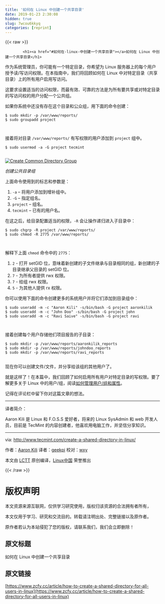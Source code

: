 ```yaml
---
title: '如何在 Linux 中创建一个共享目录' 
date: 2019-01-23 2:30:08
hidden: true
slug: 7wcou6kkyq
categories: [reprint]
---
```


{{< raw >}}

            <h1><a href="#如何在-linux-中创建一个共享目录"></a>如何在 Linux 中创建一个共享目录</h1>
<p>作为系统管理员，你可能有一个特定目录，你希望为 Linux 服务器上的每个用户授予读/写访问权限。在本指南中，我们将回顾如何在 Linux 中对特定目录（共享目录）上的所有用户启用写访问。</p>
<p>这要求设置适当的访问权限，而最有效、可靠的方法是为所有要共享或对特定目录的写访问权的用户分配一个公共组。</p>
<p>如果你系统中还没有存在这个目录和公众组，用下面的命令创建：</p>
<pre><code class="hljs shell"><span class="hljs-meta">$</span><span class="bash"> sudo mkdir -p /var/www/reports/</span>
<span class="hljs-meta">$</span><span class="bash"> sudo groupadd project </span>

</code></pre><p>接着将对目录 <code>/var/www/reports/</code> 有写权限的用户添加到 <code>project</code> 组中。</p>
<pre><code class="hljs shell"><span class="hljs-meta">$</span><span class="bash"> sudo usermod -a -G project tecmint </span>

</code></pre><p><a href="http://www.tecmint.com/wp-content/uploads/2017/01/Create-Common-Directory-Group.png"><img src="https://p5.ssl.qhimg.com/t018260a85214e7eafc.png" alt="Create Common Directory Group"></a></p>
<p><em>创建公共目录组</em></p>
<p>上面命令使用到的标志和参数是：</p>
<ol>
<li><code>-a</code> – 将用户添加到增补组中。</li>
<li><code>-G</code> – 指定组名。</li>
<li><code>project</code> – 组名。</li>
<li><code>tecmint</code> – 已有的用户名。</li>
</ol>
<p>在这之后，给目录配置适当的权限，<code>-R</code> 会让操作递归进入子目录中： </p>
<pre><code class="hljs gradle">$ sudo chgrp -R <span class="hljs-keyword">project</span> <span class="hljs-regexp">/var/</span>www<span class="hljs-regexp">/reports/</span>
$ sudo chmod -R <span class="hljs-number">2775</span> <span class="hljs-regexp">/var/</span>www<span class="hljs-regexp">/reports/</span>

</code></pre><p>解释下上面 <code>chmod</code> 命令中的 <code>2775</code>：</p>
<ol>
<li><code>2</code> - 打开 setGID 位，意味着新创建的子文件继承与目录相同的组，新创建的子目录继承父目录的 setGID 位。</li>
<li><code>7</code> - 为所有者提供 rwx 权限。</li>
<li><code>7</code> - 给组 rwx 权限。</li>
<li><code>5</code> - 为其他人提供 rx 权限。</li>
</ol>
<p>你可以使用下面的命令创建更多的系统用户并将它们添加到目录组中：</p>
<pre><code class="hljs perl">$ sudo useradd -<span class="hljs-keyword">m</span> -c <span class="hljs-string">"Aaron Kili"</span> -<span class="hljs-regexp">s/bin/bash -G project aaronkilik
$ sudo useradd -m -c "John Doo" -s/bin</span><span class="hljs-regexp">/bash -G project john
$ sudo useradd -m -c "Ravi Saive" -s/bin</span><span class="hljs-regexp">/bash -G project ravi

</span></code></pre><p>接着创建每个用户存储他们项目报告的子目录：</p>
<pre><code class="hljs awk">$ sudo mkdir -p <span class="hljs-regexp">/var/</span>www<span class="hljs-regexp">/reports/</span>aaronkilik_reports
$ sudo mkdir -p <span class="hljs-regexp">/var/</span>www<span class="hljs-regexp">/reports/</span>johndoo_reports
$ sudo mkdir -p <span class="hljs-regexp">/var/</span>www<span class="hljs-regexp">/reports/</span>ravi_reports

</code></pre><p>现在你可以创建文件/文件，并分享给该组的其他用户了。</p>
<p>就是这样了！在本篇中，我们回顾了如何启用所有用户对特定目录的写权限。要了解更多关于 Linux 中的用户/组，阅读<a href="http://www.tecmint.com/manage-users-and-groups-in-linux/">如何管理用户/组和属性</a>。</p>
<p>记得在评论栏中留下你对这篇文章的想法。</p>
<hr>
<p>译者简介：</p>
<p>Aaron Kili 是 Linux 和 F.O.S.S 爱好者，将来的 Linux SysAdmin 和 web 开发人员，目前是 TecMint 的内容创建者，他喜欢用电脑工作，并坚信分享知识。</p>
<hr>
<p>via: <a href="http://www.tecmint.com/create-a-shared-directory-in-linux/">http://www.tecmint.com/create-a-shared-directory-in-linux/</a></p>
<p>作者：<a href="http://www.tecmint.com/author/aaronkili/">Aaron Kili</a> 译者：<a href="https://github.com/geekpi">geekpi</a> 校对：<a href="https://github.com/wxy">wxy</a></p>
<p>本文由 <a href="https://github.com/LCTT/TranslateProject">LCTT</a> 原创编译，<a href="https://linux.cn/">Linux中国</a> 荣誉推出</p>

          
{{< /raw >}}

# 版权声明
本文资源来源互联网，仅供学习研究使用，版权归该资源的合法拥有者所有，

本文仅用于学习、研究和交流目的。转载请注明出处、完整链接以及原作者。

原作者若认为本站侵犯了您的版权，请联系我们，我们会立即删除！

## 原文标题
如何在 Linux 中创建一个共享目录

## 原文链接
[https://www.zcfy.cc/article/how-to-create-a-shared-directory-for-all-users-in-linux](https://www.zcfy.cc/article/how-to-create-a-shared-directory-for-all-users-in-linux)

